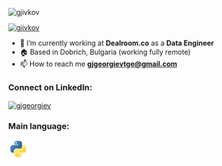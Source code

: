 <p align="left"> <img src="https://komarev.com/ghpvc/?username=gjivkov&label=Profile%20views&color=yellow&style=flat" alt="gjivkov" /> </p>

<p align="left"> <a href="https://github.com/ryo-ma/github-profile-trophy"><img src="https://github-profile-trophy.vercel.app/?username=gjivkov&theme=onedark" alt="gjivkov" /></a> </p>

- 🔭 I’m currently working at **Dealroom.co** as a **Data Engineer**
- 🏠 Based in Dobrich, Bulgaria (working fully remote)
- 📫 How to reach me **gjgeorgievtge@gmail.com**

<h3 align="left">Connect on LinkedIn:</h3>
<p align="left">
<a href="https://linkedin.com/in/gjgeorgiev" target="blank"><img align="center" src="https://raw.githubusercontent.com/rahuldkjain/github-profile-readme-generator/master/src/images/icons/Social/linked-in-alt.svg" alt="gjgeorgiev" height="30" width="40" /></a>
</p>

<h3 align="left">Main language:</h3>
<p align="left"> <img src="https://raw.githubusercontent.com/devicons/devicon/master/icons/python/python-original.svg" alt="python" width="40" height="40"/> </a> </p>
